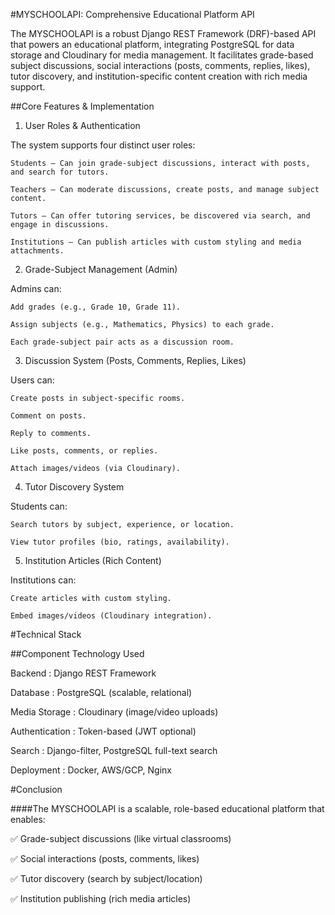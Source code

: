 #MYSCHOOLAPI: Comprehensive Educational Platform API


The MYSCHOOLAPI is a robust Django REST Framework (DRF)-based API that powers an educational platform, integrating PostgreSQL for data storage and Cloudinary for media management. It facilitates grade-based subject discussions, social interactions (posts, comments, replies, likes), tutor discovery, and institution-specific content creation with rich media support.

##Core Features & Implementation

1. User Roles & Authentication

The system supports four distinct user roles:

    Students – Can join grade-subject discussions, interact with posts, and search for tutors.

    Teachers – Can moderate discussions, create posts, and manage subject content.

    Tutors – Can offer tutoring services, be discovered via search, and engage in discussions.

    Institutions – Can publish articles with custom styling and media attachments.

2. Grade-Subject Management (Admin)

  Admins can:

    Add grades (e.g., Grade 10, Grade 11).

    Assign subjects (e.g., Mathematics, Physics) to each grade.

    Each grade-subject pair acts as a discussion room.

3. Discussion System (Posts, Comments, Replies, Likes)

Users can:

    Create posts in subject-specific rooms.

    Comment on posts.

    Reply to comments.

    Like posts, comments, or replies.

    Attach images/videos (via Cloudinary).

4. Tutor Discovery System

Students can:

    Search tutors by subject, experience, or location.

    View tutor profiles (bio, ratings, availability).


5. Institution Articles (Rich Content)

Institutions can:

    Create articles with custom styling.

    Embed images/videos (Cloudinary integration).



#Technical Stack

##Component	Technology Used

Backend	: Django REST Framework

Database	: PostgreSQL (scalable, relational)

Media Storage	: Cloudinary (image/video uploads)

Authentication :	Token-based (JWT optional)

Search	: Django-filter, PostgreSQL full-text search

Deployment	: Docker, AWS/GCP, Nginx




#Conclusion

####The MYSCHOOLAPI is a scalable, role-based educational platform that enables:

✅ Grade-subject discussions (like virtual classrooms)

✅ Social interactions (posts, comments, likes)

✅ Tutor discovery (search by subject/location)

✅ Institution publishing (rich media articles)    
